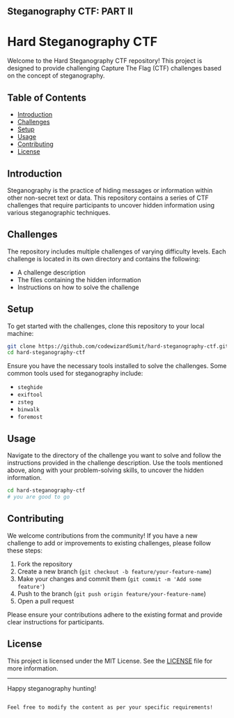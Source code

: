 ## Steganography CTF: PART II
# Hard Steganography CTF

Welcome to the Hard Steganography CTF repository! This project is designed to provide challenging Capture The Flag (CTF) challenges based on the concept of steganography.

## Table of Contents

- [Introduction](#introduction)
- [Challenges](#challenges)
- [Setup](#setup)
- [Usage](#usage)
- [Contributing](#contributing)
- [License](#license)

## Introduction

Steganography is the practice of hiding messages or information within other non-secret text or data. This repository contains a series of CTF challenges that require participants to uncover hidden information using various steganographic techniques.

## Challenges

The repository includes multiple challenges of varying difficulty levels. Each challenge is located in its own directory and contains the following:

- A challenge description
- The files containing the hidden information
- Instructions on how to solve the challenge

## Setup

To get started with the challenges, clone this repository to your local machine:

```sh
git clone https://github.com/codewizardSumit/hard-steganography-ctf.git
cd hard-steganography-ctf
```

Ensure you have the necessary tools installed to solve the challenges. Some common tools used for steganography include:

- `steghide`
- `exiftool`
- `zsteg`
- `binwalk`
- `foremost`

## Usage

Navigate to the directory of the challenge you want to solve and follow the instructions provided in the challenge description. Use the tools mentioned above, along with your problem-solving skills, to uncover the hidden information.

```sh
cd hard-steganography-ctf
# you are good to go
```

## Contributing

We welcome contributions from the community! If you have a new challenge to add or improvements to existing challenges, please follow these steps:

1. Fork the repository
2. Create a new branch (`git checkout -b feature/your-feature-name`)
3. Make your changes and commit them (`git commit -m 'Add some feature'`)
4. Push to the branch (`git push origin feature/your-feature-name`)
5. Open a pull request

Please ensure your contributions adhere to the existing format and provide clear instructions for participants.

## License

This project is licensed under the MIT License. See the [LICENSE](LICENSE) file for more information.

---

Happy steganography hunting!

```

Feel free to modify the content as per your specific requirements!
